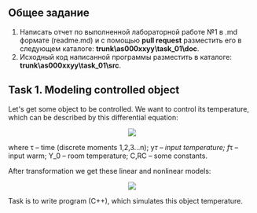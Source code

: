 ## Общее задание ##

1. Написать отчет по выполненной лабораторной работе №1 в .md формате (readme.md) и с помощью **pull request** разместить его в следующем каталоге: **trunk\as000xxyy\task_01\doc**.
2. Исходный код написанной программы разместить в каталоге: **trunk\as000xxyy\task_01\src**.

## Task 1. Modeling controlled object

Let's get some object to be controlled. We want to control its temperature, which can be described by this differential equation:

<p align="center">
<img src="images/main_eq.png">
</p>

where τ – time (discrete moments 1,2,3…n); y*τ – input temperature; f*τ – input warm; Y_0 – room temperature; C,RC – some constants.

After transformation we get these linear and nonlinear models:

<p align="center">
<img src="images/sub_eq.png">
</p>

Task is to write program (C++), which simulates this object temperature.
